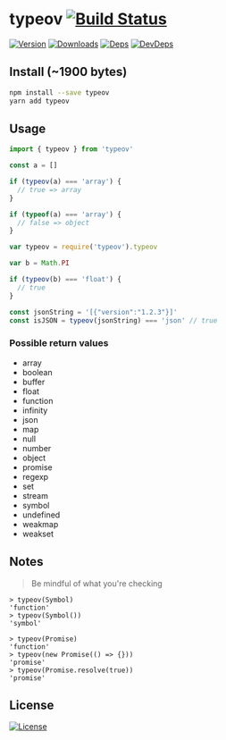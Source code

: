 # typeov [![Build Status][travis-image]][travis-url]
[![Version][npm-version-image]][npm-version-url] [![Downloads][npm-downloads-image]][npm-downloads-url] [![Deps][npm-deps-image]][npm-deps-url] [![DevDeps][npm-devdeps-image]][npm-devdeps-url]

## Install (~1900 bytes)

```bash
npm install --save typeov
yarn add typeov
```

## Usage

```js
import { typeov } from 'typeov'

const a = []

if (typeov(a) === 'array') {
  // true => array
}

if (typeof(a) === 'array') {
  // false => object
}
```

```js
var typeov = require('typeov').typeov

var b = Math.PI

if (typeov(b) === 'float') {
  // true
}
```

```js
const jsonString = '[{"version":"1.2.3"}]'
const isJSON = typeov(jsonString) === 'json' // true
```

### Possible return values

- array
- boolean
- buffer
- float
- function
- infinity
- json
- map
- null
- number
- object
- promise
- regexp
- set
- stream
- symbol
- undefined
- weakmap
- weakset

## Notes

> Be mindful of what you're checking

```node
> typeov(Symbol)
'function'
> typeov(Symbol())
'symbol'
```

```node
> typeov(Promise)
'function'
> typeov(new Promise(() => {}))
'promise'
> typeov(Promise.resolve(true))
'promise'
```

## License
[![License][npm-license-image]][npm-license-url]

[npm-version-url]: https://www.npmjs.com/package/typeov
[npm-version-image]: https://img.shields.io/npm/v/typeov.svg
[npm-license-url]: https://github.com/moimikey/typeov/blob/master/LICENSE
[npm-license-image]: https://img.shields.io/npm/l/typeov.svg
[npm-downloads-url]: https://www.npmjs.com/package/typeov
[npm-downloads-image]: https://img.shields.io/npm/dm/typeov.svg
[npm-deps-url]: https://david-dm.org/moimikey/typeov
[npm-deps-image]: https://img.shields.io/david/moimikey/typeov.svg
[npm-devdeps-url]: https://david-dm.org/moimikey/typeov
[npm-devdeps-image]: https://img.shields.io/david/dev/moimikey/typeov.svg
[travis-url]: https://travis-ci.org/moimikey/typeov
[travis-image]: https://travis-ci.org/moimikey/typeov.svg?branch=master
